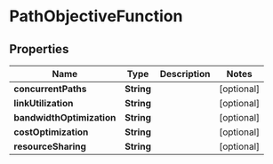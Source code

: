 
# PathObjectiveFunction

## Properties
Name | Type | Description | Notes
------------ | ------------- | ------------- | -------------
**concurrentPaths** | **String** |  |  [optional]
**linkUtilization** | **String** |  |  [optional]
**bandwidthOptimization** | **String** |  |  [optional]
**costOptimization** | **String** |  |  [optional]
**resourceSharing** | **String** |  |  [optional]



